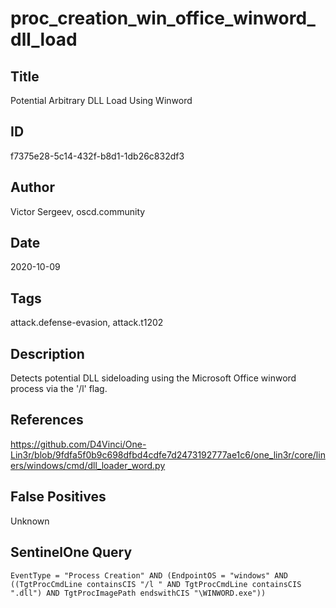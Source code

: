 # proc_creation_win_office_winword_dll_load

## Title
Potential Arbitrary DLL Load Using Winword

## ID
f7375e28-5c14-432f-b8d1-1db26c832df3

## Author
Victor Sergeev, oscd.community

## Date
2020-10-09

## Tags
attack.defense-evasion, attack.t1202

## Description
Detects potential DLL sideloading using the Microsoft Office winword process via the '/l' flag.

## References
https://github.com/D4Vinci/One-Lin3r/blob/9fdfa5f0b9c698dfbd4cdfe7d2473192777ae1c6/one_lin3r/core/liners/windows/cmd/dll_loader_word.py

## False Positives
Unknown

## SentinelOne Query
```
EventType = "Process Creation" AND (EndpointOS = "windows" AND ((TgtProcCmdLine containsCIS "/l " AND TgtProcCmdLine containsCIS ".dll") AND TgtProcImagePath endswithCIS "\WINWORD.exe"))

```
